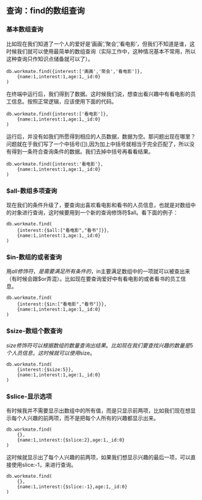 ## 查询：find的数组查询

### 基本数组查询

比如现在我们知道了一个人的爱好是’画画’,’聚会’,’看电影’，但我们不知道是谁，这时候我们就可以使用最简单的数组查询（实际工作中，这种情况基本不常用，所以这种查询只作知识点储备就可以了）。

```
db.workmate.find({interest:['画画','聚会','看电影']},
    {name:1,interest:1,age:1,_id:0}
)
```

在终端中运行后，我们得到了数据。这时候我们说，想查出看兴趣中有看电影的员工信息。按照正常逻辑，应该使用下面的代码。

```
db.workmate.find({interest:['看电影']},
    {name:1,interest:1,age:1,_id:0}
)
```

运行后，并没有如我们所愿得到相应的人员数据，数据为空。那问题出现在哪里？问题就在于我们写了一个中括号([]),因为加上中括号就相当于完全匹配了，所以没有得到一条符合查询条件的数据。我们去掉中括号再看看结果。

```
db.workmate.find({interest:'看电影'},
    {name:1,interest:1,age:1,_id:0}
)
```

### $all-数组多项查询

现在我们的条件升级了，要查询出喜欢看电影和看书的人员信息，也就是对数组中的对象进行查询，这时候要用到一个新的查询修饰符$all。看下面的例子：

```
db.workmate.find(
    {interest:{$all:["看电影","看书"]}},
    {name:1,interest:1,age:1,_id:0}
)
```

### $in-数组的或者查询

用$all修饰符，是需要满足所有条件的，$in主要满足数组中的一项就可以被查出来（有时候会跟$or弄混）。比如现在要查询爱好中有看电影的或者看书的员工信息。

```
db.workmate.find(
    {interest:{$in:["看电影","看书"]}},
    {name:1,interest:1,age:1,_id:0}
)
```

### $size-数组个数查询

$size修饰符可以根据数组的数量查询出结果。比如现在我们要查找兴趣的数量是5个人员信息，这时候就可以使用$size。

```
db.workmate.find(
    {interest:{$size:5}},
    {name:1,interest:1,age:1,_id:0}
)
```

### $slice-显示选项

有时候我并不需要显示出数组中的所有值，而是只显示前两项，比如我们现在想显示每个人兴趣的前两项，而不是把每个人所有的兴趣都显示出来。

```
db.workmate.find(
    {},
    {name:1,interest:{$slice:2},age:1,_id:0}
)
```

这时候就显示出了每个人兴趣的前两项，如果我们想显示兴趣的最后一项，可以直接使用slice:-1，来进行查询。

```
db.workmate.find(
    {},
    {name:1,interest:{$slice:-1},age:1,_id:0}
)
```
